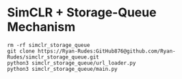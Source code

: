 # SimCLR + Storage-Queue Mechanism
    rm -rf simclr_storage_queue
    git clone https://Ryan-Rudes:GitHub876@github.com/Ryan-Rudes/simclr_storage_queue.git
    python3 simclr_storage_queue/url_loader.py
    python3 simclr_storage_queue/main.py
